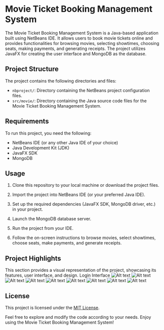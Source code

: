 # Movie Ticket Booking Management System

The Movie Ticket Booking Management System is a Java-based application built using NetBeans IDE. It allows users to book movie tickets online and provides functionalities for browsing movies, selecting showtimes, choosing seats, making payments, and generating receipts. The project utilizes JavaFX for creating the user interface and MongoDB as the database.

## Project Structure

The project contains the following directories and files:

- `nbproject/`: Directory containing the NetBeans project configuration files.
- `src/movie/`: Directory containing the Java source code files for the Movie Ticket Booking Management System.

## Requirements

To run this project, you need the following:

- NetBeans IDE (or any other Java IDE of your choice)
- Java Development Kit (JDK)
- JavaFX SDK
- MongoDB

## Usage

1. Clone this repository to your local machine or download the project files.

2. Import the project into NetBeans IDE (or your preferred Java IDE).

3. Set up the required dependencies (JavaFX SDK, MongoDB driver, etc.) in your project.

4. Launch the MongoDB database server.

5. Run the project from your IDE.

6. Follow the on-screen instructions to browse movies, select showtimes, choose seats, make payments, and generate receipts.

## Project Highlights

This section provides a visual representation of the project, showcasing its features, user interface, and design.
Login Interface
![Alt text](https://github.com/Aminah09/temp/blob/master/1.png)
![Alt text](image_url)
![Alt text](image_url)
![Alt text](image_url)
![Alt text](image_url)
![Alt text](image_url)
![Alt text](image_url)
![Alt text](image_url)
![Alt text](image_url)



## License

This project is licensed under the [MIT License](LICENSE).

Feel free to explore and modify the code according to your needs. Enjoy using the Movie Ticket Booking Management System!

